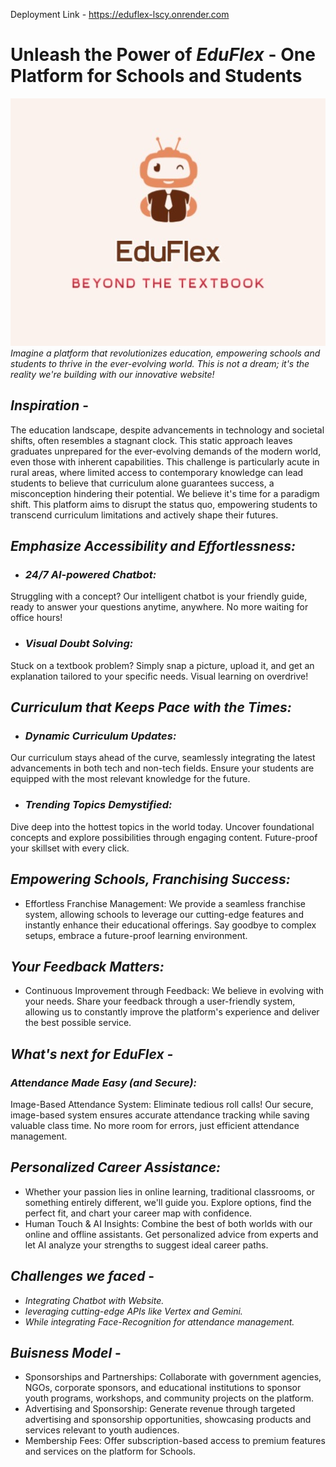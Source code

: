 
Deployment Link - https://eduflex-lscy.onrender.com

# Unleash the Power of *EduFlex* - One Platform for Schools and Students 
![alt text](public/img/CodeCrew,jpg.jpeg)
*Imagine a platform that revolutionizes education, empowering schools and students to thrive in the ever-evolving world. This is not a dream; it's the reality we're building with our innovative website!*

## *Inspiration* -
The education landscape, despite advancements in technology and societal shifts, often resembles a stagnant clock. This static approach leaves graduates unprepared for the ever-evolving demands of the modern world, even those with inherent capabilities. This challenge is particularly acute in rural areas, where limited access to contemporary knowledge can lead students to believe that curriculum alone guarantees success, a misconception hindering their potential. We believe it's time for a paradigm shift.  This platform aims to disrupt the status quo, empowering students to transcend curriculum limitations and actively shape their futures.


##  *Emphasize Accessibility and Effortlessness:*
- ### *24/7 AI-powered Chatbot:*
 Struggling with a concept? Our intelligent chatbot is your friendly guide, ready to answer your questions anytime, anywhere. No more waiting for office hours!

- ### *Visual Doubt Solving:*
 Stuck on a textbook problem? Simply snap a picture, upload it, and get an explanation tailored to your specific needs. Visual learning on overdrive!


##  *Curriculum that Keeps Pace with the Times:*

- ### *Dynamic Curriculum Updates:*
 Our curriculum stays ahead of the curve, seamlessly integrating the latest advancements in both tech and non-tech fields. Ensure your students are equipped with the most relevant knowledge for the future.

- ### *Trending Topics Demystified:*
 Dive deep into the hottest topics in the world today. Uncover foundational concepts and explore possibilities through engaging content. Future-proof your skillset with every click.

## *Empowering Schools, Franchising Success:*

- Effortless Franchise Management: We provide a seamless franchise system, allowing schools to leverage our cutting-edge features and instantly enhance their educational offerings. Say goodbye to complex setups, embrace a future-proof learning environment.

## *Your Feedback Matters:*
- Continuous Improvement through Feedback: We believe in evolving with your needs. Share your feedback through a user-friendly system, allowing us to constantly improve the platform's experience and deliver the best possible service.


## *What's next for EduFlex -*
### *Attendance Made Easy (and Secure):*

  Image-Based Attendance System: Eliminate tedious roll calls! Our secure, image-based system ensures accurate attendance tracking while saving valuable class time. 
No more room for errors, just efficient attendance management.


## *Personalized Career Assistance:* 
 - Whether your passion lies in online learning, traditional classrooms, or something entirely different, we'll guide you. Explore options, find the perfect fit, and chart your career map with confidence.
- Human Touch & AI Insights: Combine the best of both worlds with our online and offline assistants. Get personalized advice from experts and let AI analyze your strengths to suggest ideal career paths.

## *Challenges we faced* -
- *Integrating Chatbot with Website.*
- *leveraging cutting-edge APIs like Vertex and Gemini.*
- *While integrating Face-Recognition for attendance management.*



## *Buisness Model* - 

- Sponsorships and Partnerships: Collaborate with government agencies, NGOs, corporate sponsors, and educational institutions to sponsor youth programs, workshops, and community projects on the platform.
- Advertising and Sponsorship: Generate revenue through targeted advertising and sponsorship opportunities, showcasing products and services relevant to youth audiences.
- Membership Fees: Offer subscription-based access to premium features and services on the platform for Schools.